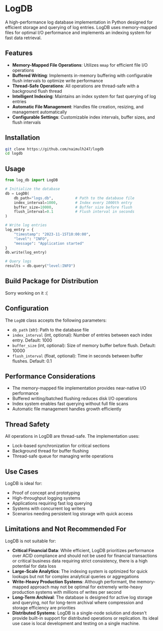 # LogDB

A high-performance log database implementation in Python designed for efficient storage and querying of log entries. LogDB uses memory-mapped files for optimal I/O performance and implements an indexing system for fast data retrieval.

## Features

- **Memory-Mapped File Operations**: Utilizes `mmap` for efficient file I/O operations
- **Buffered Writing**: Implements in-memory buffering with configurable flush intervals to optimize write performance
- **Thread-Safe Operations**: All operations are thread-safe with a background flush thread
- **Intelligent Indexing**: Maintains an index system for fast querying of log entries
- **Automatic File Management**: Handles file creation, resizing, and management automatically
- **Configurable Settings**: Customizable index intervals, buffer sizes, and flush intervals

## Installation

```bash
git clone https://github.com/naimulh247/logdb
cd logdb
```

## Usage

```python
from log_db import LogDB

# Initialize the database
db = LogDB(
    db_path="logs.db",          # Path to the database file
    index_interval=1000,        # Index every 1000th entry
    buffer_size=10000,          # Buffer size before flush
    flush_interval=0.1          # Flush interval in seconds
)

# Write log entries
log_entry = {
    "timestamp": "2023-11-15T10:00:00",
    "level": "INFO",
    "message": "Application started"
}
db.write(log_entry)

# Query logs
results = db.query("level:INFO")
```

## Build Package for Distribution
Sorry working on it :(

## Configuration

The `LogDB` class accepts the following parameters:

- `db_path` (str): Path to the database file
- `index_interval` (int, optional): Number of entries between each index entry. Default: 1000
- `buffer_size` (int, optional): Size of memory buffer before flush. Default: 10000
- `flush_interval` (float, optional): Time in seconds between buffer flushes. Default: 0.1

## Performance Considerations

- The memory-mapped file implementation provides near-native I/O performance
- Buffered writing/batched flushing reduces disk I/O operations
- Index system enables fast querying without full file scans
- Automatic file management handles growth efficiently

## Thread Safety

All operations in LogDB are thread-safe. The implementation uses:
- Lock-based synchronization for critical sections
- Background thread for buffer flushing
- Thread-safe queue for managing write operations

## Use Cases

LogDB is ideal for:
- Proof of concept and prototyping
- High-throughput logging systems
- Applications requiring fast log querying
- Systems with concurrent log writers
- Scenarios needing persistent log storage with quick access

## Limitations and Not Recommended For

LogDB is not suitable for:
- **Critical Financial Data**: While efficient, LogDB prioritizes performance over ACID compliance and should not be used for financial transactions or critical business data requiring strict consistency, there is a high potential for data loss
- **Large-Scale Analytics**: The indexing system is optimized for quick lookups but not for complex analytical queries or aggregations
- **Write-Heavy Production Systems**: Although performant, the memory-mapped approach may not be optimal for extremely write-heavy production systems with millions of writes per second
- **Long-Term Archival**: The database is designed for active log storage and querying, not for long-term archival where compression and storage efficiency are priorities
- **Distributed Systems**: LogDB is a single-node solution and doesn't provide built-in support for distributed operations or replication. Its ideal use case is local development and testing on a single machine.